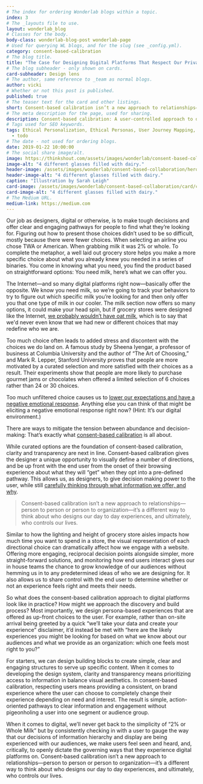 ```yaml
---
# The index for ordering Wonderlab blogs within a topic.
index: 3
# The _layouts file to use.
layout: wonderlab_blog
# Classes for the body.
body-class: wonderlab-blog-post wonderlab-page
# Used for querying WL blogs, and for the slug (see _config.yml).
category: consent-based-calibration
# The blog title.
title: "The Case for Designing Digital Platforms That Respect Our Privacy"
# The blog subheader - only shown on cards.
card-subheader: Design lens
# The author, same reference to _team as normal blogs.
author: vicki
# Whether or not this post is published.
published: true
# The teaser text for the card and other listings.
short: Consent-based calibration isn’t a new approach to relationships—person to person or person to organization—it’s a different way to think about who designs our day to day experiences, and ultimately, who controls our lives.
# The meta description for the page, used for sharing.
description: Consent-based calibration: A user-controlled approach to designing equitable and accessible digital experiences.
# Tags used for SEO keywords.
tags: Ethical Personalization, Ethical Personas, User Journey Mapping, Design-Driven Optimization
  - todo
# The date - not used for ordering blogs.
date: 2019-01-22 10:00:00
# The social share image/alt.
image: https://thinkshout.com/assets/images/wonderlab/consent-based-collaboration/card/cbc-design-card.jpg
image-alt: "4 different glasses filled with dairy."
header-image: /assets/images/wonderlab/consent-based-collaboration/hero/cbc-design.jpg
header-image-alt: "4 different glasses filled with dairy."
caption: "Illustration by Sarah Leigh"
card-image: /assets/images/wonderlab/consent-based-collaboration/card/cbc-design-card.jpg
card-image-alt: "4 different glasses filled with dairy."
# The Medium URL.
medium-link: https://medium.com
---
```


Our job as designers, digital or otherwise, is to make tough decisions and offer clear and engaging pathways for people to find what they’re looking for. Figuring out how to present those choices didn’t used to be so difficult, mostly because there were fewer choices. When selecting an airline you chose TWA or American. When grabbing milk it was 2% or whole. To complete the metaphor, a well laid out grocery store helps you make a more specific choice about what you already knew you needed in a series of binaries. You come in knowing what you need, you find the product based on straightforward options: You need milk, here’s what we can offer you.

The Internet—and so many digital platforms right now—basically offer the opposite. We know you need milk, so we’re going to track your behaviors to try to figure out which specific milk you’re looking for and then only offer you that one type of milk in our cooler.  The milk section now offers so many options, it could make your head spin, but if grocery stores were designed like the Internet, [we probably wouldn’t have oat milk](https://elemental.medium.com/how-oat-milk-conquered-america-728d49fd8f92), which is to say that we'd never even know that we had new or different choices that may redefine who we are. 

Too much choice often leads to added stress and discontent with the choices we do land on. A famous study by Sheena Iyengar, a professor of business at Columbia University and the author of “The Art of Choosing,” and Mark R. Lepper, Stanford University proves that people are more motivated by a curated selection and more satisfied with their choices as a result. Their experiments show that people are more likely to purchase gourmet jams or chocolates when offered a limited selection of 6 choices rather than 24 or 30 choices.

Too much unfiltered choice causes us to [lower our expectations and have a negative emotional response](https://www.theguardian.com/lifeandstyle/2015/oct/21/choice-stressing-us-out-dating-partners-monopolies). Anything else you can think of that might be eliciting a negative emotional response right now? (Hint: It’s our digital environment.)  

There are ways to mitigate the tension between abundance and decision-making: That’s exactly what [consent-based calibration](/wonderlab/consent-based-collaboration) is all about.

While curated options are the foundation of consent-based calibration, clarity and transparency are next in line. Consent-based calibration gives the designer a unique opportunity to visually define a number of directions, and be up front with the end user from the onset of their browsing experience about what they will “get” when they opt into a pre-defined pathway. This allows us, as designers, to give decision making power to the user, while still [carefully thinking through what information we offer, and why](https://deardesignstudent.com/a-designers-code-of-ethics-f4a88aca9e95).

<blockquote>Consent-based calibration isn’t a new approach to relationships—person to person or person to organization—it’s a different way to think about who designs our day to day experiences, and ultimately, who controls our lives.</blockquote>

Similar to how the lighting and height of grocery store aisles impacts how much time you want to spend in a store, the visual representation of each directional choice can dramatically affect how we engage with a website. Offering more engaging, reciprocal decision points alongside simpler, more straight-forward solutions, and monitoring how end users interact gives our in house teams the chance to grow knowledge of our audiences without hemming us in to any predetermined ideas of who we are designing for. It also allows us to share control with the end user to determine whether or not an experience feels right and meets their needs.

So what does the consent-based calibration approach to digital platforms look like in practice? How might we approach the discovery and build process? Most importantly, we design persona-based experiences that are offered as up-front choices to the user. For example, rather than on-site arrival being greeted by a quick “we’ll take your data and create your experience” disclaimer, it’d instead be met with “here are the likely experiences you might be looking for based on what we know about our audiences and what we provide as an organization: which one feels most right to you?”

For starters, we can design building blocks to create simple, clear and engaging structures to serve up specific content. When it comes to developing the design system, clarity and transparency means prioritizing access to information in balance visual aesthetics. In consent-based calibration, respecting users means providing a consistent, on brand experience where the user can choose to completely change their experience depending on need and interest. The result is simple, action-oriented pathways to clear information and engagement without pigeonholing a user into one segment or audience group.

When it comes to digital, we’ll never get back to the simplicity of  “2% or Whole Milk” but by consistently checking in with a user to gauge the way that our decisions of information hierarchy and display are being experienced with our audiences, we make users feel seen and heard, and, critically, to openly dictate the governing ways that they experience digital platforms on. Consent-based calibration isn’t a new approach to relationships—person to person or person to organization—it’s a different way to think about who designs our day to day experiences, and ultimately, who controls our lives.
